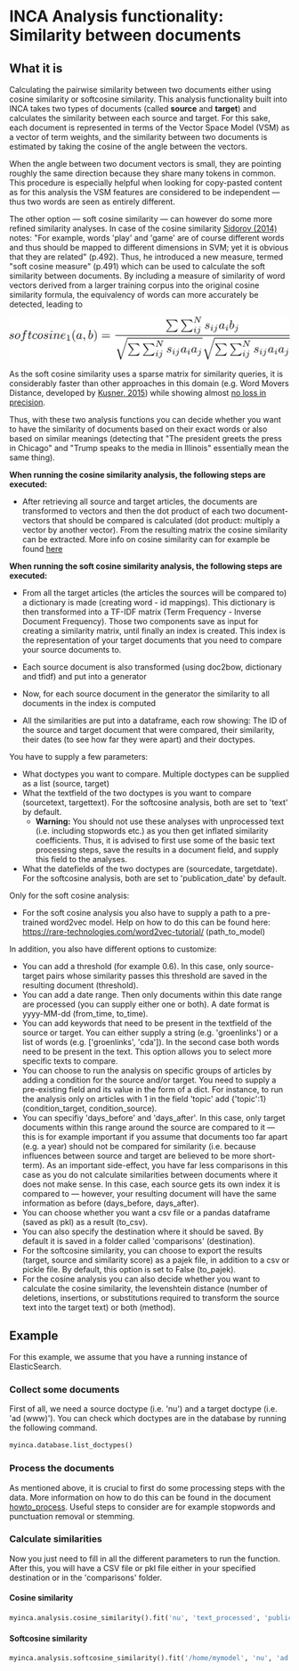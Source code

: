 # INCA Analysis functionality: Similarity between documents

## What it is

Calculating the pairwise similarity between two documents either using cosine similarity or softcosine similarity.
This analysis functionality built into INCA takes two types of documents (called **source** and **target**) and calculates the similarity between each source and target. For this sake, each document is represented in terms of the Vector Space Model (VSM) as a vector of term weights, and the similarity between two documents is estimated by taking the cosine of the angle between the vectors.

When the angle between two document vectors is small, they are pointing roughly the same direction because they share many tokens in common. This procedure is especially helpful when looking for copy-pasted content as for this analysis the VSM features are considered to be independent &mdash; thus two words are seen as entirely different.

The other option &mdash; soft cosine similarity &mdash; can however do some more refined similarity analyses. In case of the cosine similarity [Sidorov (2014)](http://www.cys.cic.ipn.mx/ojs/index.php/CyS/article/view/2043) notes: "For example, words 'play' and 'game' are of course different words and thus should be mapped to different dimensions in SVM; yet it is obvious that they are related" (p.492). Thus, he introduced a new measure, termed "soft cosine measure" (p.491) which can be used to calculate the soft similarity between documents. By including a measure of similarity of word vectors derived from a larger training corpus into the original cosine similarity formula, the equivalency of words can more accurately be detected, leading to

![alt text](images/softcosine_formula.png "Softcosine Formula")

As the soft cosine similarity uses a sparse matrix for similarity queries, it is considerably faster than other approaches in this domain (e.g. Word Movers Distance, developed by [Kusner, 2015](http://proceedings.mlr.press/v37/kusnerb15.pdf)) while showing almost [no loss in precision](https://github.com/witiko/gensim/blob/softcossim/docs/notebooks/soft\_cosine\_tutorial.ipynb).

Thus, with these two analysis functions you can decide whether you want to have the similarity of documents based on their exact words or also based on similar meanings (detecting that "The president greets the press in Chicago" and "Trump speaks to the media in Illinois" essentially mean the same thing).

**When running the cosine similarity analysis, the following steps are executed:**
- After retrieving all source and target articles, the documents are transformed to vectors and then the dot product of each two document-vectors that should be compared is calculated (dot product: multiply a vector by another vector). From the resulting matrix the cosine similarity can be extracted. More info on cosine similarity can for example be found [here](https://masongallo.github.io/machine/learning,/python/2016/07/29/cosine-similarity.html)

**When running the soft cosine similarity analysis, the following steps are executed:**

- From all the target articles (the articles the sources will be compared to) a dictionary is made (creating word - id mappings). This dictionary is then transformed into a TF-IDF matrix (Term Frequency - Inverse Document Frequency). Those two components save as input for creating a similarity matrix, until finally an index is created. This index is the representation of your target documents that you need to compare your source documents to.

- Each source document is also transformed (using doc2bow, dictionary and tfidf) and put into a generator

- Now, for each source document in the generator the similarity to all documents in the index is computed

- All the similarities are put into a dataframe, each row showing: The ID of the source and target document that were compared, their similarity, their dates (to see how far they were apart) and their doctypes.

You have to supply a few parameters:
- What doctypes you want to compare. Multiple doctypes can be supplied as a list (source, target)
- What the textfield of the two doctypes is you want to compare (sourcetext, targettext). For the softcosine analysis, both are set to 'text' by default. 
    - **Warning:** You should not use these analyses with unprocessed text (i.e. including stopwords etc.) as you then get inflated similarity coefficients. Thus, it is advised to first use some of the basic text processing steps, save the results in a document field, and supply this field to the analyses.
- What the datefields of the two doctypes are (sourcedate, targetdate). For the softcosine analysis, both are set to 'publication_date' by default.

Only for the soft cosine analysis:
- For the soft cosine analysis you also have to supply a path to a pre-trained word2vec model. Help on how to do this can be found here: https://rare-technologies.com/word2vec-tutorial/ (path_to_model)


In addition, you also have different options to customize:
- You can add a threshold (for example 0.6). In this case, only source-target pairs whose similarity passes this threshold are saved in the resulting document (threshold).
- You can add a date range. Then only documents within this date range are processed (you can supply either one or both). A date format is yyyy-MM-dd (from_time, to_time).
- You can add keywords that need to be present in the textfield of the source or target. You can either supply a string (e.g. 'groenlinks') or a list of words (e.g. ['groenlinks', 'cda']). In the second case both words need to be present in the text. This option allows you to select more specific texts to compare.
- You can choose to run the analysis on specific groups of articles by adding a condition for the source and/or target. You need to supply a pre-existing field and its value in the form of a dict. For instance, to run the analysis only on articles with 1 in the field 'topic' add {'topic':1} (condition_target, condition_source).
- You can specifiy 'days_before' and 'days_after'. In this case, only target documents within this range around the source are compared to it &mdash; this is for example important if you assume that documents too far apart (e.g. a year) should not be compared for similarity (i.e. because influences between source and target are believed to be more short-term). As an important side-effect, you have far less comparisons in this case as you do not calculate similarities between documents where it does not make sense. In this case, each source gets its own index it is compared to &mdash; however, your resulting document will have the same information as before (days_before, days_after).
- You can choose whether you want a csv file or a pandas dataframe (saved as pkl) as a result (to_csv).
- You can also specify the destination where it should be saved. By default it is saved in a folder called 'comparisons' (destination).
- For the softcosine similarity, you can choose to export the results (target, source and similarity score) as a pajek file, in addition to a csv or pickle file. By default, this option is set to False (to_pajek).
- For the cosine analysis you can also decide whether you want to calculate the cosine similarity, the levenshtein distance (number of deletions, insertions, or substitutions required to transform the source text into the target text) or both (method).


## Example

For this example, we assume that you have a running instance of ElasticSearch.

### Collect some documents

First of all, we need a source doctype (i.e. 'nu') and a target doctype (i.e. 'ad (www)').  You can check which doctypes are in the database by running the following command.

```python
myinca.database.list_doctypes()
```

### Process the documents

As mentioned above, it is crucial to first do some processing steps with the data. More information on how to do this can be found in the document [howto_process](https://github.com/uvacw/inca/blob/similarities/doc/howto_process.md). Useful steps to consider are for example stopwords and punctuation removal or stemming.

### Calculate similarities

Now you just need to fill in all the different parameters to run the function. After this, you will have a CSV file or pkl file either in your specified destination or in the 'comparisons' folder.

#### Cosine similarity
```python
myinca.analysis.cosine_similarity().fit('nu', 'text_processed', 'publication_date', 'ad (www)', 'text_processed', 'publication_date', days_before = 2, days_after = 2, from_time = '2013-09-01', to_time = '2013-09-02', to_csv = True, threshold = 0.6, method = 'cosine')
```

#### Softcosine similarity
```python
myinca.analysis.softcosine_similarity().fit('/home/mymodel', 'nu', 'ad (www)', days_before = 2, days_after = 2, from_time = '2013-09-01', to_time = '2013-09-02', to_csv = True, to_pajek = False, threshold = 0.6, destination = '/home/exports/')
```
